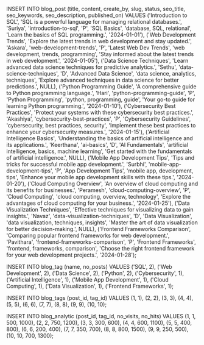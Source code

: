 INSERT INTO blog_post (title, content, create_by, slug, status, seo_title, seo_keywords, seo_description, published_on) VALUES
    ('Introduction to SQL', 'SQL is a powerful language for managing relational databases.', 'Suriya', 'introduction-to-sql', 'P', 'SQL Basics', 'database, SQL, relational', 'Learn the basics of SQL programming.', '2024-01-01'),
    ('Web Development Trends', 'Explore the latest trends in web development and stay updated.', 'Askara', 'web-development-trends', 'P', 'Latest Web Dev Trends', 'web development, trends, programming', 'Stay informed about the latest trends in web development.', '2024-01-05'),
    ('Data Science Techniques', 'Learn advanced data science techniques for predictive analytics.', 'Sethu', 'data-science-techniques', 'D', 'Advanced Data Science', 'data science, analytics, techniques', 'Explore advanced techniques in data science for better predictions.', NULL),
    ('Python Programming Guide', 'A comprehensive guide to Python programming language.', 'Hari', 'python-programming-guide', 'P', 'Python Programming', 'python, programming, guide', 'Your go-to guide for learning Python programming.', '2024-01-10'),
    ('Cybersecurity Best Practices', 'Protect your systems with these cybersecurity best practices.', 'Akashiya', 'cybersecurity-best-practices', 'P', 'Cybersecurity Guidelines', 'cybersecurity, best practices, security', 'Implement these best practices to enhance your cybersecurity measures.', '2024-01-15'),
    ('Artificial Intelligence Basics', 'Understanding the basics of artificial intelligence and its applications.', 'Keerthana', 'ai-basics', 'D', 'AI Fundamentals', 'artificial intelligence, basics, machine learning', 'Get started with the fundamentals of artificial intelligence.', NULL),
    ('Mobile App Development Tips', 'Tips and tricks for successful mobile app development.', 'Surbhi', 'mobile-app-development-tips', 'P', 'App Development Tips', 'mobile app, development, tips', 'Enhance your mobile app development skills with these tips.', '2024-01-20'),
    ('Cloud Computing Overview', 'An overview of cloud computing and its benefits for businesses.', 'Peramesh', 'cloud-computing-overview', 'P', 'Cloud Computing', 'cloud computing, overview, technology', 'Explore the advantages of cloud computing for your business.', '2024-01-25'),
    ('Data Visualization Techniques', 'Effective techniques for visualizing data to gain insights.', 'Navaz', 'data-visualization-techniques', 'D', 'Data Visualization', 'data visualization, techniques, insights', 'Master the art of data visualization for better decision-making.', NULL),
    ('Frontend Frameworks Comparison', 'Comparing popular frontend frameworks for web development.', 'Pavithara', 'frontend-frameworks-comparison', 'P', 'Frontend Frameworks', 'frontend, frameworks, comparison', 'Choose the right frontend framework for your web development projects.', '2024-01-28');

INSERT INTO blog_tag (name, no_posts) VALUES
    ('SQL', 2),
    ('Web Development', 2),
    ('Data Science', 2),
    ('Python', 2),
    ('Cybersecurity', 1),
    ('Artificial Intelligence', 1),
    ('Mobile App Development', 1),
    ('Cloud Computing', 1),
    ('Data Visualization', 1),
    ('Frontend Frameworks', 1);

INSERT INTO blog_tags (post_id, tag_id) VALUES
    (1, 1),
    (2, 2),
    (3, 3),
    (4, 4),
    (5, 5),
    (6, 6),
    (7, 7),
    (8, 8),
    (9, 9),
    (10, 10);

INSERT INTO blog_analytic (post_id, tag_id, no_visits, no_hits) VALUES
    (1, 1, 500, 1000),
    (2, 2, 750, 1200),
    (3, 3, 300, 600),
    (4, 4, 600, 1100),
    (5, 5, 400, 800),
    (6, 6, 200, 400),
    (7, 7, 350, 700),
    (8, 8, 800, 1500),
    (9, 9, 250, 500),
    (10, 10, 700, 1300);
